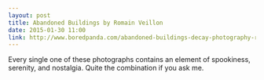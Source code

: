 ```yaml
---
layout: post
title: Abandoned Buildings by Romain Veillon
date: 2015-01-30 11:00
link: http://www.boredpanda.com/abandoned-buildings-decay-photography-romain-veillon/
---
```

 
Every single one of these photographs contains an element of spookiness, serenity, and nostalgia. Quite the combination if you ask me.